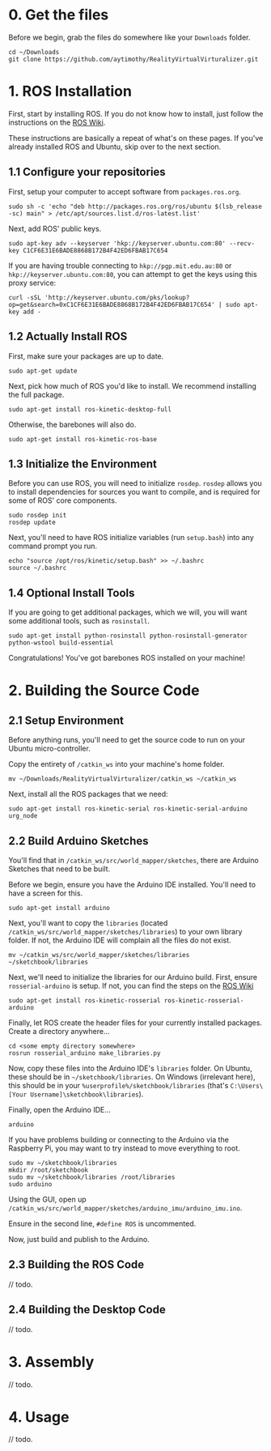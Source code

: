 # 0. Get the files

Before we begin, grab the files do somewhere like your `Downloads` folder.

    cd ~/Downloads
    git clone https://github.com/aytimothy/RealityVirtualVirturalizer.git

# 1. ROS Installation

First, start by installing ROS. If you do not know how to install, just follow the instructions on the [ROS Wiki](http://wiki.ros.org/kinetic/Installation/Ubuntu).

These instructions are basically a repeat of what's on these pages. If you've already installed ROS and Ubuntu, skip over to the next section.

## 1.1 Configure your repositories

First, setup your computer to accept software from `packages.ros.org`.

    sudo sh -c 'echo "deb http://packages.ros.org/ros/ubuntu $(lsb_release -sc) main" > /etc/apt/sources.list.d/ros-latest.list'

Next, add ROS' public keys.

    sudo apt-key adv --keyserver 'hkp://keyserver.ubuntu.com:80' --recv-key C1CF6E31E6BADE8868B172B4F42ED6FBAB17C654
	
If you are having trouble connecting to `hkp://pgp.mit.edu.au:80` or `hkp://keyserver.ubuntu.com:80`, you can attempt to get the keys using this proxy service:

    curl -sSL 'http://keyserver.ubuntu.com/pks/lookup?op=get&search=0xC1CF6E31E6BADE8868B172B4F42ED6FBAB17C654' | sudo apt-key add -
	
## 1.2 Actually Install ROS

First, make sure your packages are up to date.

    sudo apt-get update
	
Next, pick how much of ROS you'd like to install. We recommend installing the full package.

    sudo apt-get install ros-kinetic-desktop-full
	
Otherwise, the barebones will also do.

    sudo apt-get install ros-kinetic-ros-base
	
## 1.3 Initialize the Environment

Before you can use ROS, you will need to initialize `rosdep`. `rosdep` allows you to install dependencies for sources you want to compile, and is required for some of ROS' core components.

    sudo rosdep init
    rosdep update

Next, you'll need to have ROS initialize variables (run `setup.bash`) into any command prompt you run.

    echo "source /opt/ros/kinetic/setup.bash" >> ~/.bashrc
    source ~/.bashrc

## 1.4 Optional Install Tools

If you are going to get additional packages, which we will, you will want some additional tools, such as `rosinstall`.

    sudo apt-get install python-rosinstall python-rosinstall-generator python-wstool build-essential

Congratulations! You've got barebones ROS installed on your machine!

# 2. Building the Source Code

## 2.1 Setup Environment

Before anything runs, you'll need to get the source code to run on your Ubuntu micro-controller.

Copy the entirety of `/catkin_ws` into your machine's home folder.

    mv ~/Downloads/RealityVirtualVirturalizer/catkin_ws ~/catkin_ws

Next, install all the ROS packages that we need:

    sudo apt-get install ros-kinetic-serial ros-kinetic-serial-arduino urg_node

## 2.2 Build Arduino Sketches

You'll find that in `/catkin_ws/src/world_mapper/sketches`, there are Arduino Sketches that need to be built.
	
Before we begin, ensure you have the Arduino IDE installed. You'll need to have a screen for this.

    sudo apt-get install arduino

Next, you'll want to copy the `libraries` (located `/catkin_ws/src/world_mapper/sketches/libraries`) to your own library folder. If not, the Arduino IDE will complain all the files do not exist.

    mv ~/catkin_ws/src/world_mapper/sketches/libraries ~/sketchbook/libraries

Next, we'll need to initialize the libraries for our Arduino build. First, ensure `rosserial-arduino` is setup. If not, you can find the steps on the [ROS Wiki](http://wiki.ros.org/rosserial_arduino/Tutorials/Arduino%20IDE%20Setup)

    sudo apt-get install ros-kinetic-rosserial ros-kinetic-rosserial-arduino
	
Finally, let ROS create the header files for your currently installed packages. Create a directory anywhere...

    cd <some empty directory somewhere>
    rosrun rosserial_arduino make_libraries.py

Now, copy these files into the Arduino IDE's `libraries` folder. On Ubuntu, these should be in `~/sketchbook/libraries`. On Windows (irrelevant here), this should be in your `%userprofile%/sketchbook/libraries` (that's `C:\Users\[Your Username]\sketchbook\libraries`).

Finally, open the Arduino IDE...

    arduino
	
If you have problems building or connecting to the Arduino via the Raspberry Pi, you may want to try instead to move everything to root.

    sudo mv ~/sketchbook/libraries
	mkdir /root/sketchbook
	sudo mv ~/sketchbook/libraries /root/libraries
	sudo arduino

Using the GUI, open up `/catkin_ws/src/world_mapper/sketches/arduino_imu/arduino_imu.ino`.

Ensure in the second line, `#define ROS` is uncommented.

Now, just build and publish to the Arduino.

## 2.3 Building the ROS Code

// todo.

## 2.4 Building the Desktop Code

// todo.

# 3. Assembly

// todo.

# 4. Usage

// todo.